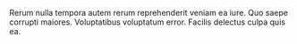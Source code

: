 Rerum nulla tempora autem rerum reprehenderit veniam ea iure. Quo saepe corrupti maiores. Voluptatibus voluptatum error. Facilis delectus culpa quis ea.